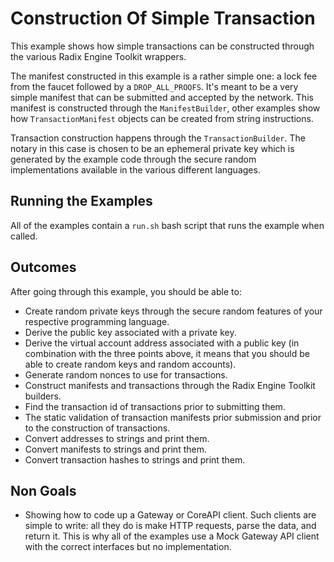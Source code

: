 # Construction Of Simple Transaction

This example shows how simple transactions can be constructed through the various Radix Engine Toolkit wrappers.

The manifest constructed in this example is a rather simple one: a lock fee from the faucet followed by a `DROP_ALL_PROOFS`. It's meant to be a very simple manifest that can be submitted and accepted by the network. This manifest is constructed through the `ManifestBuilder`, other examples show how `TransactionManifest` objects can be created from string instructions.

Transaction construction happens through the `TransactionBuilder`. The notary in this case is chosen to be an ephemeral private key which is generated by the example code through the secure random implementations available in the various different languages.

## Running the Examples

All of the examples contain a `run.sh` bash script that runs the example when called.

## Outcomes

After going through this example, you should be able to:

* Create random private keys through the secure random features of your respective programming language.
* Derive the public key associated with a private key.
* Derive the virtual account address associated with a public key (in combination with the three points above, it means that you should be able to create random keys and random accounts).
* Generate random nonces to use for transactions.
* Construct manifests and transactions through the Radix Engine Toolkit builders.
* Find the transaction id of transactions prior to submitting them.
* The static validation of transaction manifests prior submission and prior to the construction of transactions.
* Convert addresses to strings and print them.
* Convert manifests to strings and print them.
* Convert transaction hashes to strings and print them.

## Non Goals

* Showing how to code up a Gateway or CoreAPI client. Such clients are simple to write: all they do is make HTTP requests, parse the data, and return it. This is why all of the examples use a Mock Gateway API client with the correct interfaces but no implementation.